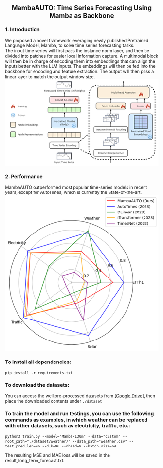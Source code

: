 <div align="center">
  <!-- <h1><b> Time-LLM </b></h1> -->
  <!-- <h2><b> Time-LLM </b></h2> -->
  <h2><b> MambaAUTO: Time Series Forecasting Using Mamba as Backbone </b></h2>
</div>

### 1. Introduction
We proposed a novel framework leveraging newly published Pretrained Language Model, Mamba, to solve time series forecasting tasks.  
The input time series will first pass the instance norm layer, and then be divided into patches
for easier local information capture. A multimodal block will then be in charge of encoding them into
embeddings that can align the inputs better with the LLM inputs. The embeddings will then be fed into
the backbone for encoding and feature extraction. The output will then pass a linear layer to match the
output window size.
![MambaAUTO](./figures/MambaAUTO.jpeg)


### 2. Performance
MambaAUTO outperformed most popular time-series models in recent years, except for AutoTimes, which is currently the State-of-the-art.
![performance](./figures/performance.png)

### To install all dependencies:
```
pip install -r requirements.txt
```

### To download the datasets:  
You can access the well pre-processed datasets from [[Google Drive]](https://drive.google.com/file/d/1NF7VEefXCmXuWNbnNe858WvQAkJ_7wuP/view?usp=sharing), then place the downloaded contents under `./dataset`

### To train the model and run testings, you can use the following commands as examples, in which weather can be replaced with other datasets, such as electricity, traffic, etc.:
```
python3 train.py --model="Mamba-130m" --data="custom" --root_path="./dataset/weather/" --data_path="weather.csv" --test_pred_len=96 --d_k=96 --nhead=8 --batch_size=64
```
The resulting MSE and MAE loss will be saved in the result_long_term_forecast.txt.